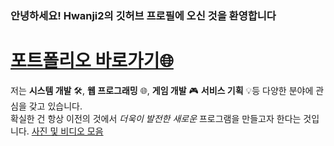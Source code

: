 ### 안녕하세요! Hwanji2의 깃허브 프로필에 오신 것을 환영합니다

# [포트폴리오 바로가기🌐](https://hwanji2.github.io/site/)

저는 **시스템 개발** 🛠️, **웹 프로그래밍** 🌐, **게임 개발** 🎮
**서비스 기획** 💡등 다양한 분야에 관심을 갖고 있습니다.<br>확실한 건
항상 이전의 것에서 *더욱이 발전한 새로운* 프로그램을 만들고자 한다는 것입니다.
[사진 및 비디오 모음](https://eminent-carrot-e9d.notion.site/17a51bc8e7df8024af80e7d1891518dd?pvs=4)

